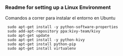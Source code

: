 ### Readme for setting up a Linux Environment

Comandos a correr para instalar el entorno en Ubuntu

     sudo apt-get install -y python-software-properties
     sudo add-apt-repository ppa:kivy-team/kivy
     sudo apt-get update
     sudo apt-get install -y python-kivy
     sudo apt-get install python-pip
     sudo apt-get install virtualenv
